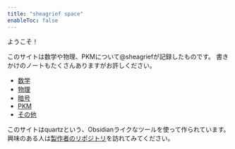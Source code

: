 ```yaml
---
title: "sheagrief space"
enableToc: false
---
```


ようこそ！

このサイトは数学や物理、PKMについて@sheagriefが記録したものです。
書きかけのノートもたくさんありますがお許しください。

- [数学](notes/数学.md)
- [物理](notes/物理.md)
- [暗号](notes/暗号.md)
- [PKM](notes/PKM.md)
- [その他](notes/その他.md)

このサイトはquartzという、Obsidianライクなツールを使って作られています。
興味のある人は[製作者のリポジトリ](https://github.com/jackyzha0/quartz)を訪れてみてください。
